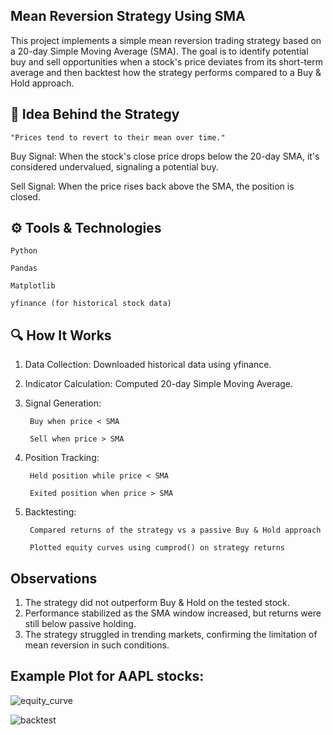 ## Mean Reversion Strategy Using SMA 
This project implements a simple mean reversion trading strategy based on a 20-day Simple Moving Average (SMA). The goal is to identify potential buy and sell opportunities when a stock's price deviates from its short-term average and then backtest how the strategy performs compared to a Buy & Hold approach.

## 🧠 Idea Behind the Strategy

  `` "Prices tend to revert to their mean over time." ``

  Buy Signal: When the stock's close price drops below the 20-day SMA, it's considered undervalued, signaling a potential buy.

  Sell Signal: When the price rises back above the SMA, the position is closed.


## ⚙️ Tools & Technologies

    Python

    Pandas

    Matplotlib

    yfinance (for historical stock data)

## 🔍 How It Works

1. Data Collection: Downloaded historical data using yfinance.

2. Indicator Calculation: Computed 20-day Simple Moving Average.

3. Signal Generation:

        Buy when price < SMA

        Sell when price > SMA

4. Position Tracking:

        Held position while price < SMA

        Exited position when price > SMA

5. Backtesting:

        Compared returns of the strategy vs a passive Buy & Hold approach

        Plotted equity curves using cumprod() on strategy returns

## Observations

1. The strategy did not outperform Buy & Hold on the tested stock.
2. Performance stabilized as the SMA window increased, but returns were still below passive holding.
3. The strategy struggled in trending markets, confirming the limitation of mean reversion in such conditions.

## Example Plot for AAPL stocks:

![equity_curve](https://github.com/user-attachments/assets/6a3621cd-7569-40ce-be8e-bd2006b843ec)


![backtest](https://github.com/user-attachments/assets/46b3caba-0283-4642-a7b5-dff36007e2aa)




